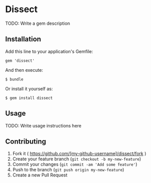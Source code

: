 # Dissect

TODO: Write a gem description

## Installation

Add this line to your application's Gemfile:

    gem 'dissect'

And then execute:

    $ bundle

Or install it yourself as:

    $ gem install dissect

## Usage

TODO: Write usage instructions here

## Contributing

1. Fork it ( https://github.com/[my-github-username]/dissect/fork )
2. Create your feature branch (`git checkout -b my-new-feature`)
3. Commit your changes (`git commit -am 'Add some feature'`)
4. Push to the branch (`git push origin my-new-feature`)
5. Create a new Pull Request
